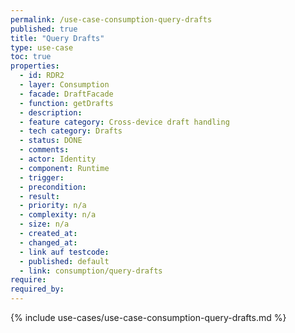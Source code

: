 ```yaml
---
permalink: /use-case-consumption-query-drafts
published: true
title: "Query Drafts"
type: use-case
toc: true
properties:
  - id: RDR2
  - layer: Consumption
  - facade: DraftFacade
  - function: getDrafts
  - description:
  - feature category: Cross-device draft handling
  - tech category: Drafts
  - status: DONE
  - comments:
  - actor: Identity
  - component: Runtime
  - trigger:
  - precondition:
  - result:
  - priority: n/a
  - complexity: n/a
  - size: n/a
  - created_at:
  - changed_at:
  - link auf testcode:
  - published: default
  - link: consumption/query-drafts
require:
required_by:
---
```


{% include use-cases/use-case-consumption-query-drafts.md %}
